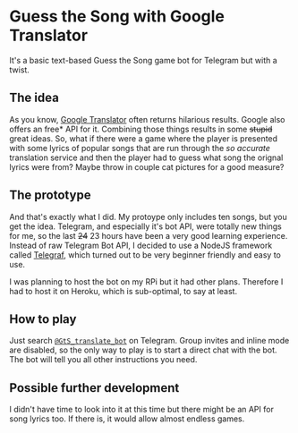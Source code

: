 # Guess the Song with Google Translator

It's a basic text-based Guess the Song game bot for Telegram but with a twist.

## The idea
As you know, [Google Translator](https://translate.google.fi/) often returns hilarious results. Google also offers an free* API for it. Combining those things results in some ~~stupid~~ great ideas. So, what if there were a game where the player is presented with some lyrics of popular songs that are run through the _so accurate_ translation service and then the player had to guess what song the orignal lyrics were from? Maybe throw in couple cat pictures for a good measure?

## The prototype
And that's exactly what I did. My protoype only includes ten songs, but you get the idea. Telegram, and especially it's bot API, were totally new things for me, so the last ~~24~~ 23 hours have been a very good learning experience. Instead of raw Telegram Bot API, I decided to use a NodeJS framework called [Telegraf](https://telegraf.js.org/), which turned out to be very beginner friendly and easy to use.

I was planning to host the bot on my RPi but it had other plans. Therefore I had to host it on Heroku, which is sub-optimal, to say at least.

## How to play
Just search [`@GtS_translate_bot`](https://t.me/GtS_translate_bot) on Telegram. Group invites and inline mode are disabled, so the only way to play is to start a direct chat with the bot. The bot will tell you all other instructions you need.

## Possible further development
I didn't have time to look into it at this time but there might be an API for song lyrics too. If there is, it would allow almost endless games.
